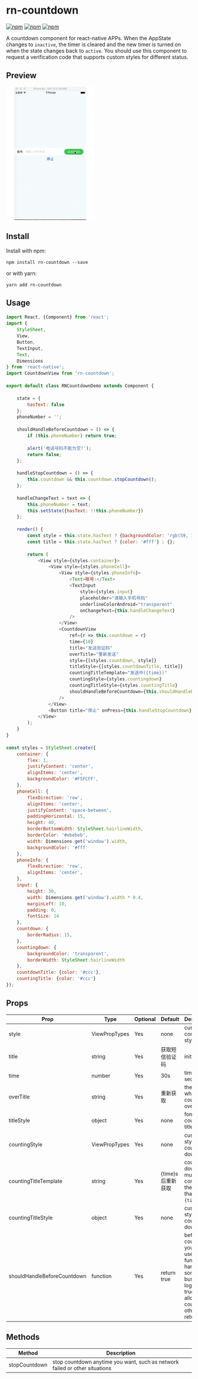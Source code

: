# rn-countdown

[![npm](https://img.shields.io/npm/v/rn-countdown.svg)](https://www.npmjs.com/package/rn-countdown)
[![npm](https://img.shields.io/npm/dm/rn-countdown.svg)](https://www.npmjs.com/package/rn-countdown)
[![npm](https://img.shields.io/npm/l/rn-countdown.svg)](https://github.com/ljunb/rn-countdown/blob/master/LICENSE)

A countdown component for react-native APPs. When the AppState changes to `inactive`, the timer is cleared and the new timer is turned on when the state changes back to `active`. You should use this component to request a verification code that supports custom styles for different status.

## Preview
![demo](https://github.com/ljunb/screenshots/blob/master/rn-countdown.gif)

## Install

Install with npm:
```
npm install rn-countdown --save
```
or with yarn:
```
yarn add rn-countdown
```

## Usage

```js
import React, {Component} from 'react';
import {
    StyleSheet,
    View,
    Button,
    TextInput,
    Text,
    Dimensions
} from 'react-native';
import CountdownView from 'rn-countdown';

export default class RNCountdownDemo extends Component {

    state = {
        hasText: false
    };
    phoneNumber = '';

    shouldHandleBeforeCountdown = () => {
        if (this.phoneNumber) return true;

        alert('电话号码不能为空!');
        return false;
    };

    handleStopCountdown = () => {
        this.countdown && this.countdown.stopCountdown();
    };

    handleChangeText = text => {
        this.phoneNumber = text;
        this.setState({hasText: !!this.phoneNumber})
    };

    render() {
        const style = this.state.hasText ? {backgroundColor: 'rgb(59, 197, 81)', borderWidth: 0} : {};
        const title = this.state.hasText ? {color: '#fff'} : {};

        return (
            <View style={styles.container}>
                <View style={styles.phoneCell}>
                    <View style={styles.phoneInfo}>
                        <Text>账号:</Text>
                        <TextInput
                            style={styles.input}
                            placeholder="请输入手机号码"
                            underlineColorAndroid="transparent"
                            onChangeText={this.handleChangeText}
                        />
                    </View>
                    <CountdownView
                        ref={r => this.countdown = r}
                        time={10}
                        title="发送验证码"
                        overTitle="重新发送"
                        style={[styles.countdown, style]}
                        titleStyle={[styles.countdownTitle, title]}
                        countingTitleTemplate="发送中({time})"
                        countingStyle={styles.countingdown}
                        countingTitleStyle={styles.countingTitle}
                        shouldHandleBeforeCountdown={this.shouldHandleBeforeCountdown}
                    />
                </View>
                <Button title="停止" onPress={this.handleStopCountdown}/>
            </View>
        );
    }
}

const styles = StyleSheet.create({
    container: {
        flex: 1,
        justifyContent: 'center',
        alignItems: 'center',
        backgroundColor: '#F5FCFF',
    },
    phoneCell: {
        flexDirection: 'row',
        alignItems: 'center',
        justifyContent: 'space-between',
        paddingHorizontal: 15,
        height: 40,
        borderBottomWidth: StyleSheet.hairlineWidth,
        borderColor: '#ebebeb',
        width: Dimensions.get('window').width,
        backgroundColor: '#fff'
    },
    phoneInfo: {
        flexDirection: 'row',
        alignItems: 'center',
    },
    input: {
        height: 30,
        width: Dimensions.get('window').width * 0.4,
        marginLeft: 10,
        padding: 0,
        fontSize: 14
    },
    countdown: {
        borderRadius: 15,
    },
    countingdown: {
        backgroundColor: 'transparent',
        borderWidth: StyleSheet.hairlineWidth
    },
    countdownTitle: {color: '#ccc'},
    countingTitle: {color: '#ccc'}
});
```

## Props

Prop              | Type   | Optional | Default      | Description
----------------  | ------ | -------- | -----------  | -----------
style             | ViewPropTypes | Yes      | none  | custom container style
title             | string | Yes      | 获取短信验证码  | initial title 
time              | number | Yes      | 30s          | timer seconds
overTitle         | string | Yes      | 重新获取       | the title when countdown over
titleStyle        | object | Yes      |     none         | font style of countdown title
countingStyle     | ViewPropTypes | Yes      | none | custom style when counting down
countingTitleTemplate | string | Yes | {time}s后重新获取 | counting down title, must conform to the format that contain `{time}`
countingTitleStyle | object | Yes | none | custom title style when counting down
shouldHandleBeforeCountdown | function | Yes         | return true      | before start countdown, you can use this function to handle some business logic, return true to allow countdown, otherwise return false

## Methods
Method            | Description
----------------  | -----------
stopCountdown     | stop countdown anytime you want, such as network failed or other situations
